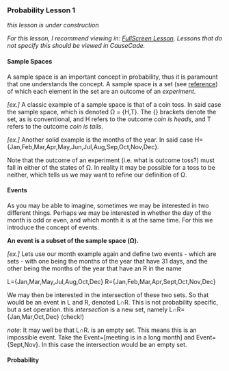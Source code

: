 ### Probability Lesson 1

*this lesson is under construction*

*For this lesson, I recommend viewing in: <a href="https://nemoandrea.github.io/CauseCade-lessons-deploy/" target="_blank">FullScreen Lesson</a>. Lessons that do not specify this should be viewed in CauseCade.*

#### Sample Spaces

A sample space is an important concept in probability, thus it is paramount that one understands the concept. A sample space is a set (see <a href="https://en.wikipedia.org/wiki/Set_(mathematics)" target="_blank">reference</a>) of which each element in the set are an outcome of an *experiment*.

*[ex.]* A classic example of a sample space is that of a coin toss. In said case the sample space, which is denoted &Omega; = {H,T}. The {} brackets denote the set, as is conventional, and H refers to the outcome *coin is heads*, and T refers to the outcome *coin is tails*.

*[ex.]* Another solid example is the months of the year. In said case H={Jan,Feb,Mar,Apr,May,Jun,Jul,Aug,Sep,Oct,Nov,Dec}. 

Note that the outcome of an experiment (i.e. what is outcome toss?) must fall in either of the states of &Omega;. In reality it may be possible for a toss to be neither, which tells us we may want to refine our definition of &Omega;.

#### Events

As you may be able to imagine, sometimes we may be interested in two different things. Perhaps we may be interested in whether the day of the month is odd or even, and which month it is at the same time. For this we introduce the concept of events. 

**An event is a subset of the sample space (&Omega;).**

*[ex.]* Lets use our month example again and define two events - which are sets - with one being the months of the year that have 31 days, and the other being the months of the year that have an R in the name

L={Jan,Mar,May,Jul,Aug,Oct,Dec} 
R={Jan,Feb,Mar,Apr,Sept,Oct,Nov,Dec}

We may then be interested in the intersection of these two sets. So that would be an event in L and R, denoted L&cap;R. This is not probability specific, but a set operation. this *intersection* is a new set, namely L&cap;R={Jan,Mar,Oct,Dec} (check!)

*note:* It may well be that L&cap;R. is an empty set. This means this is an impossible event. Take the Event=[meeting is in a long month] and Event={Sept,Nov}. In this case the intersection would be an empty set.

#### Probability

